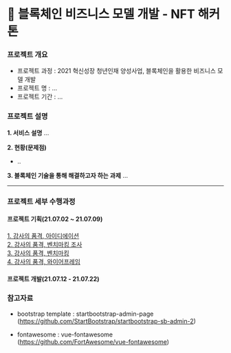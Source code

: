 # 🔗 블록체인 비즈니스 모델 개발 - NFT 해커톤

### 프로젝트 개요

-   프로젝트 과정 : 2021 혁신성장 청년인재 양성사업, 블록체인을 활용한 비즈니스 모델 개발
-   프로젝트 명 : ...
-   프로젝트 기간 : ...

### 프로젝트 설명

**1. 서비스 설명**
...

**2. 현황(문제점)**

-   ..

**3. 블록체인 기술을 통해 해결하고자 하는 과제**
...

---

### 프로젝트 세부 수행과정

#### 프로젝트 기획(21.07.02 ~ 21.07.09)

<a href ='./presentaion/강사의_품격-아이디에이션.pdf'  target="_blank">1. 강사의 품격, 아이디에이션</a><br>
<a href ='./presentaion/강사의_품격-벤치마킹조사.pdf'  target="_blank">2. 강사의 품격, 벤치마킹 조사</a><br>
<a href ='./presentaion/강사의_품격-벤치마킹.pdf'  target="_blank">3. 강사의 품격, 벤치마킹</a><br>
<a href ='./presentaion/강사의_품격-와이어프레임.pdf'  target="_blank">4. 강사의 품격, 와이어프레임</a><br>

#### 프로젝트 개발(21.07.12 - 21.07.22)

### 참고자료

-   bootstrap template : startbootstrap-admin-page
    (https://github.com/StartBootstrap/startbootstrap-sb-admin-2)


-   fontawesome : vue-fontawesome
    (https://github.com/FortAwesome/vue-fontawesome)
